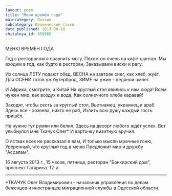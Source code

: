 ```yaml
---
layout: poem
title: "Меню времён года"
maincategory: Поэзия
subcategory: Иронические стихи
date_published: 2013-08-18
chitalnya_id: 859965
---
```




МЕНЮ ВРЕМЁН ГОДА 

Год с рестораном я сравнить могу.
Похож он очень на кафе-шантан.
Мы входим в год, как будто в ресторан,
Заказываем виски и рагу.

Из солнца ЛЕТУ подают обед.
ВЕСНА на завтрак снег, как хлеб, жуёт.
Для ОСЕНИ готов уж бутерброд,
ЗИМЕ на ужин - ледяной омлет.

И Африка, смотрите, и Китай
На круглый стол явились к нам сюда!
Всем нужен мир, как воздух и вода,
Как солнечного хлеба каравай!

Заходят, чтобы сесть за круглый стол,
Вьетнамец, украинец и араб.
Здесь все - хозяева, никто не раб,
Излить всю душу каждый гость пришёл.

Не нужно тут румян или белил.
Здесь на десерт любого ждёт успех.
Вот улыбнулся мне Ткачук Олег\*
И карточку визитную вручил.

О яствах всех не рассказал я вам,
И только мысли мрачные гоню,
Уверенный, что круглый год в меню
Предложит мир и дружбу "Ассалам".

16 августа 2013 г., 15 чвсов,
пятница, ресторан "Банкирский дом",
проспект Гагарина. 12-а.
________________________
\*ТКАЧУК Олег Владимирович - начальник
управления по делам беженцев и иностранцев
миграционной службы в Одесской области.






